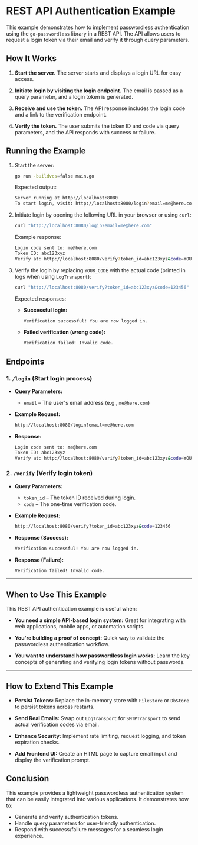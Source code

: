 # **REST API Authentication Example**

This example demonstrates how to implement passwordless authentication using the `go-passwordless` library in a REST API. The API allows users to request a login token via their email and verify it through query parameters.

## **How It Works**

1. **Start the server.**
   The server starts and displays a login URL for easy access.

2. **Initiate login by visiting the login endpoint.**
   The email is passed as a query parameter, and a login token is generated.

3. **Receive and use the token.**
   The API response includes the login code and a link to the verification endpoint.

4. **Verify the token.**
   The user submits the token ID and code via query parameters, and the API responds with success or failure.

## **Running the Example**

1. Start the server:

   ```bash
   go run -buildvcs=false main.go
   ```

   Expected output:

   ```bash
   Server running at http://localhost:8080
   To start login, visit: http://localhost:8080/login?email=me@here.com
   ```

2. Initiate login by opening the following URL in your browser or using `curl`:

   ```bash
   curl "http://localhost:8080/login?email=me@here.com"
   ```

   Example response:

   ```bash
   Login code sent to: me@here.com
   Token ID: abc123xyz
   Verify at: http://localhost:8080/verify?token_id=abc123xyz&code=YOUR_CODE
   ```

3. Verify the login by replacing `YOUR_CODE` with the actual code (printed in logs when using `LogTransport`):

   ```bash
   curl "http://localhost:8080/verify?token_id=abc123xyz&code=123456"
   ```

   Expected responses:

   - **Successful login:**

     ```bash
     Verification successful! You are now logged in.
     ```

   - **Failed verification (wrong code):**

     ```bash
     Verification failed! Invalid code.
     ```

## **Endpoints**

### **1. `/login` (Start login process)**

- **Query Parameters:**
  - `email` – The user's email address (e.g., `me@here.com`)

- **Example Request:**

  ```bash
  http://localhost:8080/login?email=me@here.com
  ```

- **Response:**

  ```bash
  Login code sent to: me@here.com
  Token ID: abc123xyz
  Verify at: http://localhost:8080/verify?token_id=abc123xyz&code=YOUR_CODE
  ```

### **2. `/verify` (Verify login token)**

- **Query Parameters:**
  - `token_id` – The token ID received during login.
  - `code` – The one-time verification code.

- **Example Request:**

  ```bash
  http://localhost:8080/verify?token_id=abc123xyz&code=123456
  ```

- **Response (Success):**

  ```bash
  Verification successful! You are now logged in.
  ```

- **Response (Failure):**

  ```bash
  Verification failed! Invalid code.
  ```

---

## **When to Use This Example**

This REST API authentication example is useful when:

- **You need a simple API-based login system:**
  Great for integrating with web applications, mobile apps, or automation scripts.

- **You're building a proof of concept:**
  Quick way to validate the passwordless authentication workflow.

- **You want to understand how passwordless login works:**
  Learn the key concepts of generating and verifying login tokens without passwords.

---

## **How to Extend This Example**

- **Persist Tokens:**
  Replace the in-memory store with `FileStore` or `DbStore` to persist tokens across restarts.

- **Send Real Emails:**
  Swap out `LogTransport` for `SMTPTransport` to send actual verification codes via email.

- **Enhance Security:**
  Implement rate limiting, request logging, and token expiration checks.

- **Add Frontend UI:**
  Create an HTML page to capture email input and display the verification prompt.

## **Conclusion**

This example provides a lightweight passwordless authentication system that can be easily integrated into various applications. It demonstrates how to:

- Generate and verify authentication tokens.
- Handle query parameters for user-friendly authentication.
- Respond with success/failure messages for a seamless login experience.
